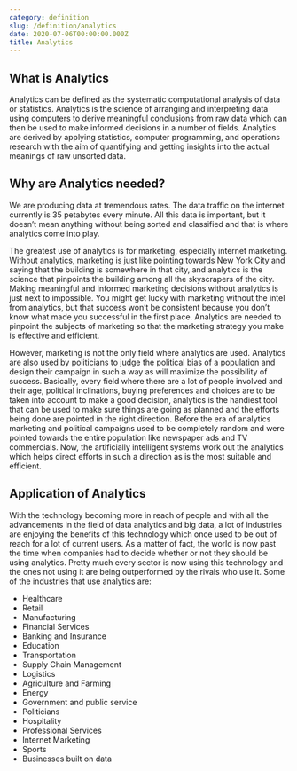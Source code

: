 ```yaml
---
category: definition
slug: /definition/analytics
date: 2020-07-06T00:00:00.000Z
title: Analytics
---
```

## What is Analytics

Analytics can be defined as the systematic computational analysis of data or statistics. Analytics is the science of arranging and interpreting data using computers to derive meaningful conclusions from raw data which can then be used to make informed decisions in a number of fields. Analytics are derived by applying statistics, computer programming, and operations research with the aim of quantifying and getting insights into the actual meanings of raw unsorted data.

## Why are Analytics needed?

We are producing data at tremendous rates. The data traffic on the internet currently is 35 petabytes every minute. All this data is important, but it doesn’t mean anything without being sorted and classified and that is where analytics come into play.

The greatest use of analytics is for marketing, especially internet marketing. Without analytics, marketing is just like pointing towards New York City and saying that the building is somewhere in that city, and analytics is the science that pinpoints the building among all the skyscrapers of the city. 
Making meaningful and informed marketing decisions without analytics is just next to impossible. You might get lucky with marketing without the intel from analytics, but that success won’t be consistent because you don’t know what made you successful in the first place. Analytics are needed to pinpoint the subjects of marketing so that the marketing strategy you make is effective and efficient.

However, marketing is not the only field where analytics are used. Analytics are also used by politicians to judge the political bias of a population and design their campaign in such a way as will maximize the possibility of success. 
Basically, every field where there are a lot of people involved and their age, political inclinations, buying preferences and choices are to be taken into account to make a good decision, analytics is the handiest tool that can be used to make sure things are going as planned and the efforts being done are pointed in the right direction. Before the era of analytics marketing and political campaigns used to be completely random and were pointed towards the entire population like newspaper ads and TV commercials. Now, the artificially intelligent systems work out the analytics which helps direct efforts in such a direction as is the most suitable and efficient.

## Application of Analytics

With the technology becoming more in reach of people and with all the advancements in the field of data analytics and big data, a lot of industries are enjoying the benefits of this technology which once used to be out of reach for a lot of current users. As a matter of fact, the world is now past the time when companies had to decide whether or not they should be using analytics. Pretty much every sector is now using this technology and the ones not using it are being outperformed by the rivals who use it. Some of the industries that use analytics are:
* Healthcare 
* Retail 
* Manufacturing 
* Financial Services 
* Banking and Insurance 
* Education
* Transportation 
* Supply Chain Management 
* Logistics 
* Agriculture and Farming 
* Energy 
* Government and public service 
* Politicians 
* Hospitality 
* Professional Services 
* Internet Marketing 
* Sports 
* Businesses built on data 


